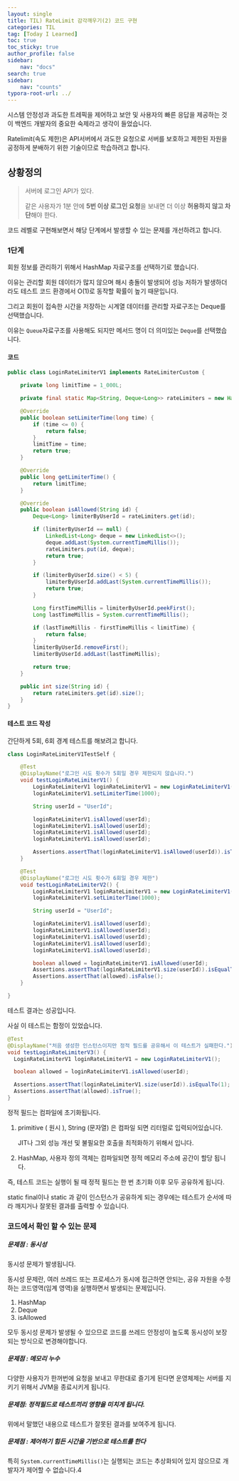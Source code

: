 ```yaml
---
layout: single
title: TIL) RateLimit 감각깨우기(2) 코드 구현
categories: TIL
tag: [Today I Learned]
toc: true
toc_sticky: true
author_profile: false
sidebar:
    nav: "docs"
search: true
sidebar:
    nav: "counts"
typora-root-url: ../
---
```


시스템 안정성과 과도한 트레픽을 제어하고 보안 및 사용자의 빠른 응답을 제공하는 것이 백엔드 개발자의 중요한 숙제라고 생각이 들었습니다.

Ratelimit(속도 제한)은 API서버에서 과도한 요청으로 서버를 보호하고 제한된 자원을 공정하게 분배하기 위한 기술이므로 학습하려고 합니다.

## 상황정의

> 서버에 로그인 API가 있다.
>
> 같은 사용자가 1분 안에 **5번 이상 로그인 요청**을 보내면 더 이상 **허용하지 않고 차단**해야 한다.

코드 레벨로 구현해보면서 해당 단계에서 발생할 수 있는 문제를 개선하려고 합니다.



### 1단계

회원 정보를 관리하기 위해서 HashMap 자료구조를 선택하기로 했습니다.

이유는 관리할 회원 데이터가 많지 않으며 해시 충돌이 발생되어 성능 저하가 발생하더라도 테스트 코드 환경에서 O(1)로 동작할 확률이 높기 때문입니다.

그리고 회원이 접속한 시간을 저장하는 시계열 데이터를 관리할 자료구조는 Deque를 선택했습니다.

이유는 `Queue`자료구조를 사용해도 되지만 메서드 명이 더 의미있는 `Deque`를 선택했습니다.



#### 코드

```java
public class LoginRateLimiterV1 implements RateLimiterCustom {

	private long limitTime = 1_000L;

	private final static Map<String, Deque<Long>> rateLimiters = new HashMap<>();

	@Override
	public boolean setLimiterTime(long time) {
		if (time <= 0) {
			return false;
		}
		limitTime = time;
		return true;
	}

	@Override
	public long getLimiterTime() {
		return limitTime;
	}

	@Override
	public boolean isAllowed(String id) {
		Deque<Long> limiterByUserId = rateLimiters.get(id);

		if (limiterByUserId == null) {
			LinkedList<Long> deque = new LinkedList<>();
			deque.addLast(System.currentTimeMillis());
			rateLimiters.put(id, deque);
			return true;
		}

		if (limiterByUserId.size() < 5) {
			limiterByUserId.addLast(System.currentTimeMillis());
			return true;
		}

		Long firstTimeMillis = limiterByUserId.peekFirst();
		Long lastTimeMillis = System.currentTimeMillis();

		if (lastTimeMillis - firstTimeMillis < limitTime) {
			return false;
		}
		limiterByUserId.removeFirst();
		limiterByUserId.addLast(lastTimeMillis);

		return true;
	}

	public int size(String id) {
		return rateLimiters.get(id).size();
	}
}
```

#### 테스트 코드 작성

간단하게 5회, 6회 경계 테스트를 해보려고 합니다.

```java
class LoginRateLimiterV1TestSelf {

	@Test
	@DisplayName("로그인 시도 횟수가 5회일 경우 제한되지 않습니다.")
	void testLoginRateLimiterV1() {
		LoginRateLimiterV1 loginRateLimiterV1 = new LoginRateLimiterV1();
		loginRateLimiterV1.setLimiterTime(1000);

		String userId = "UserId";

		loginRateLimiterV1.isAllowed(userId);
		loginRateLimiterV1.isAllowed(userId);
		loginRateLimiterV1.isAllowed(userId);
		loginRateLimiterV1.isAllowed(userId);

		Assertions.assertThat(loginRateLimiterV1.isAllowed(userId)).isTrue();
	}

	@Test
	@DisplayName("로그인 시도 횟수가 6회일 경우 제한")
	void testLoginRateLimiterV2() {
		LoginRateLimiterV1 loginRateLimiterV1 = new LoginRateLimiterV1();
		loginRateLimiterV1.setLimiterTime(1000);

		String userId = "UserId";

		loginRateLimiterV1.isAllowed(userId);
		loginRateLimiterV1.isAllowed(userId);
		loginRateLimiterV1.isAllowed(userId);
		loginRateLimiterV1.isAllowed(userId);
		loginRateLimiterV1.isAllowed(userId);

		boolean allowed = loginRateLimiterV1.isAllowed(userId);
		Assertions.assertThat(loginRateLimiterV1.size(userId)).isEqualTo(5);
		Assertions.assertThat(allowed).isFalse();
	}

}
```

테스트 결과는 성공입니다.

사실 이 테스트는 함정이 있었습니다.

```java
@Test
@DisplayName("처음 생성한 인스턴스이지만 정적 필드를 공유해서 이 테스트가 실패한다.")
void testLoginRateLimiterV3() {
  LoginRateLimiterV1 loginRateLimiterV1 = new LoginRateLimiterV1();

  boolean allowed = loginRateLimiterV1.isAllowed(userId);

  Assertions.assertThat(loginRateLimiterV1.size(userId)).isEqualTo(1);
  Assertions.assertThat(allowed).isTrue();
}
```

정적 필드는 컴파일에 초기화됩니다.

1. primitive ( 원시 ), String (문자열) 은 컴파일 되면 리터럴로 입력되어있습니다.

   JIT나 그외 성능 개선 및 불필요한 호출을 최적화하기 위해서 입니다.

2. HashMap, 사용자 정의 객체는 컴파일되면 정적 메모리 주소에 공간이 할당 됩니다.

즉, 테스트 코드는 실행이 될 때 정적 필드는 한 번 초기화 이후 모두 공유하게 됩니다.

static final이나 static 과 같이 인스턴스가 공유하게 되는 경우에는 테스트가 순서에 따라 깨지거나 잘못된 결과를 출력할 수 있습니다.



### 코드에서 확인 할 수 있는 문제

##### 문제점 : 동시성

동시성 문제가 발생됩니다.

동시성 문제란, 여러 쓰레드 또는 프로세스가 동시에 접근하면 안되는, 공유 자원을 수정하는 코드영역(임계 영역)을 실행하면서 발생되는 문제입니다.

1. HashMap
2. Deque
3. isAllowed

모두 동시성 문제가 발생될 수 있으므로 코드를 쓰레드 안정성이 높도록 동시성이 보장되는 방식으로 변경해야합니다.

##### 문제점 : 메모리 누수

다양한 사용자가 한꺼번에 요청을 보내고 무한대로 즐기게 된다면 운영체제는 서버를 지키기 위해서 JVM을 종료시키게 됩니다.

##### 문제점: 정적필드로 테스트끼리 영향을 미치게 됩니다.

위에서 말했던 내용으로 테스트가 잘못된 결과를 보여주게 됩니다.

##### 문제점 : 제어하기 힘든 시간을 기반으로 테스트를 한다

특히 `System.currentTimeMillis()`는 실행되는 코드는 추상화되어 있지 않으므로 개발자가 제어할 수 없습니다.4







